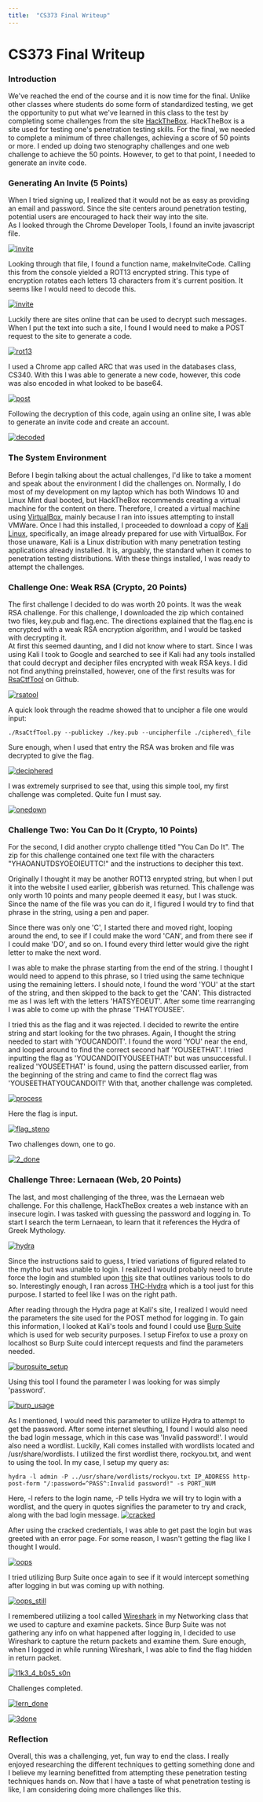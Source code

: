 ```yaml
---
title:  "CS373 Final Writeup"
---
```


# CS373 Final Writeup   

### Introduction   
We've reached the end of the course and it is now time for the final. Unlike other classes where students do some form of standardized testing, we get the opportunity to put what we've learned in this class to the test by completing some challenges from the site [HackTheBox](https://www.hackthebox.eu/). HackTheBox is a site used for testing one's penetration testing skills. For the final, we needed to complete a minimum of three challenges, achieving a score of 50 points or more. I ended up doing two stenography challenges and one web challenge to achieve the 50 points. However, to get to that point, I needed to generate an invite code.   
### Generating An Invite (5 Points)
When I tried signing up, I realized that it would not be as easy as providing an email and password. Since the site centers around penetration testing, potential users are encouraged to hack their way into the site.   
As I looked through the Chrome Developer Tools, I found an invite javascript file.   
<!-- [![alt text](image link)](web link) -->
   
   [![invite](/CS373/assets/invite_code/inviteapi.png?raw=true "Invite API")](/CS373/assets/invite_code/inviteapi.png?raw=true)   
   
   Looking through that file, I found a function name, makeInviteCode. Calling this from the console yielded a ROT13 encrypted string. This type of encryption rotates each letters 13 characters from it's current position. It seems like I would need to decode this.   
   
   [![invite](/CS373/assets/invite_code/makeinvitecode.png?raw=true "makeInviteCode()")](/CS373/assets/invite_code/makeinvitecode.png?raw=true)   

Luckily there are sites online that can be used to decrypt such messages. When I put the text into such a site, I found I would need to make a POST request to the site to generate a code.   
   
   [![rot13](/CS373/assets/invite_code/rot13.png?raw=true "ROT13")](/CS373/assets/invite_code/rot13.png?raw=true)   

I used a Chrome app called ARC that was used in the databases class, CS340. With this I was able to generate a new code, however, this code was also encoded in what looked to be base64.   
   
   [![post](/CS373/assets/invite_code/post.png?raw=true "POST call")](/CS373/assets/invite_code/post.png?raw=true)   

Following the decryption of this code, again using an online site, I was able to generate an invite code and create an account.   
   
   [![decoded](/CS373/assets/invite_code/decode.png?raw=true "Decoded Invite")](/CS373/assets/invite_code/decode.png?raw=true)   

### The System Environment   
Before I begin talking about the actual challenges, I'd like to take a moment and speak about the environment I did the challenges on. Normally, I do most of my development on my laptop which has both Windows 10 and Linux Mint dual booted, but HackTheBox recommends creating a virtual machine for the content on there. Therefore, I created a virtual machine using [VirtualBox](https://www.virtualbox.org/), mainly because I ran into issues attempting to install VMWare. Once I had this installed, I proceeded to download a copy of [Kali Linux](https://www.kali.org/), specifically, an image already prepared for use with VirtualBox. For those unaware, Kali is a Linux distribution with many penetration testing applications already installed. It is, arguably, the standard when it comes to penetration testing distributions. With these things installed, I was ready to attempt the challenges.   

### Challenge One: Weak RSA (Crypto, 20 Points)   
The first challenge I decided to do was worth 20 points. It was the weak RSA challenge. For this challenge, I downloaded the zip which contained two files, key.pub and flag.enc. The directions explained that the flag.enc is encrypted with a weak RSA encryption algorithm, and I would be tasked with decrypting it.   
At first this seemed daunting, and I did not know where to start. Since I was using Kali I took to Google and searched to see if Kali had any tools installed that could decrypt and decipher files encrypted with weak RSA keys. I did not find anything preinstalled, however, one of the first results was for [RsaCtfTool](https://github.com/Ganapati/RsaCtfTool) on Github.   
   
   [![rsatool](/CS373/assets/weakrsa/rsa_tool.png?raw=true "RsaCtfTool")](/CS373/assets/weakrsa/rsa_tool.png?raw=true)

A quick look through the readme showed that to uncipher a file one would input:
```
./RsaCtfTool.py --publickey ./key.pub --uncipherfile ./ciphered\_file
```   
Sure enough, when I used that entry the RSA was broken and file was decrypted to give the flag.   
   
   [![deciphered](/CS373/assets/weakrsa/deciphered.png?raw=true "Deciphered")](/CS373/assets/weakrsa/deciphered.png?raw=true)

I was extremely surprised to see that, using this simple tool, my first challenge was completed. Quite fun I must say.   
   
   [![onedown](/CS373/assets/weakrsa/proof_of_challenge_1.png?raw=true "One Down")](/CS373/assets/weakrsa/proof_of_challenge_1.png?raw=true)   

### Challenge Two: You Can Do It (Crypto, 10 Points)   
For the second, I did another crypto challenge titled "You Can Do It". The zip for this challenge contained one text file with the characters "YHAOANUTDSYOEOIEUTTC!" and the instructions to decipher this text.   

Originally I thought it may be another ROT13 enrypted string, but when I put it into the website I used earlier, gibberish was returned. This challenge was only worth 10 points and many people deemed it easy, but I was stuck. Since the name of the file was you can do it, I figured I would try to find that phrase in the string, using a pen and paper.   

Since there was only one 'C', I started there and moved right, looping around the end, to see if I could make the word 'CAN', and from there see if I could make 'DO', and so on. I found every third letter would give the right letter to make the next word.   

I was able to make the phrase starting from the end of the string. I thought I would need to append to this phrase, so I tried using the same technique using the remaining letters. I should note, I found the word 'YOU' at the start of the string, and then skipped to the back to get the 'CAN'. This distracted me as I was left with the letters 'HATSYEOEUT'. After some time rearranging I was able to come up with the phrase 'THATYOUSEE'.   

I tried this as the flag and it was rejected. I decided to rewrite the entire string and start looking for the two phrases. Again, I thought the string needed to start with 'YOUCANDOIT'. I found the word 'YOU' near the end, and looped around to find the correct second half 'YOUSEETHAT'. I tried inputting the flag as 'YOUCANDOITYOUSEETHAT!' but was unsuccessful. I realized 'YOUSEETHAT' is found, using the pattern discussed earlier, from the beginning of the string and came to find the correct flag was 'YOUSEETHATYOUCANDOIT!' With that, another challenge was completed.   
   
   [![process](/CS373/assets/youcan/process.jpg?raw=true "The Process")](/CS373/assets/youcan/process.jpg?raw=true)

   Here the flag is input.

   [![flag_steno](/CS373/assets/youcan/flag_steno.png?raw=true "Flag Input")](/CS373/assets/youcan/flag_steno.png?raw=true)

   Two challenges down, one to go.

   [![2_done](/CS373/assets/youcan/2_done.png?raw=true "Two Down")](/CS373/assets/youcan/2_done.png?raw=true)

### Challenge Three: Lernaean (Web, 20 Points)   
The last, and most challenging of the three, was the Lernaean web challenge. For this challenge, HackTheBox creates a web instance with an insecure login. I was tasked with guessing the password and logging in. To start I search the term Lernaean, to learn that it references the Hydra of Greek Mythology.

   [![hydra](/CS373/assets/lernaean/hydra.png?raw=true "Lernaean Hydra")](/CS373/assets/lernaean/hydra.png?raw=true)

   Since the instructions said to guess, I tried variations of figured related to the mytho but was unable to login. I realized I would probably need to brute force the login and stumbled upon [this](https://null-byte.wonderhowto.com/how-to/hack-like-pro-crack-passwords-part-1-principles-technologies-0156136/) site that outlines various tools to do so. Interestingly enough, I ran across [THC-Hydra](https://tools.kali.org/password-attacks/hydra) which is a tool just for this purpose. I started to feel like I was on the right path.


After reading through the Hydra page at Kali's site, I realized I would need the parameters the site used for the POST method for logging in. To gain this information, I looked at Kali's tools and found I could use [Burp Suite](https://tools.kali.org/web-applications/burpsuite) which is used for web security purposes. I setup Firefox to use a proxy on localhost so Burp Suite could intercept requests and find the parameters needed.   

   [![burpsuite_setup](/CS373/assets/lernaean/burp.png?raw=true "Burp Suite Setup")](/CS373/assets/lernaean/burp.png?raw=true)
   
   Using this tool I found the parameter I was looking for was simply 'password'.

   [![burp_usage](/CS373/assets/lernaean/changed_to_pass.png?raw=true "Lernaean Hydra")](/CS373/assets/lernaean/changed_to_pass.png?raw=true)   
   
As I mentioned, I would need this parameter to utilize Hydra to attempt to get the password. After some internet sleuthing, I found I would also need the bad login message, which in this case was 'Invalid password!'. I would also need a wordlist. Luckily, Kali comes installed with wordlists located and /usr/share/wordlists. I utilized the first wordlist there, rockyou.txt, and went to using the tool. In my case, I setup my query as:   
```
hydra -l admin -P ../usr/share/wordlists/rockyou.txt IP_ADDRESS http-post-form "/:password=^PASS^:Invalid password!" -s PORT_NUM
```   
Here, -l refers to the login name, -P tells Hydra we will try to login with a wordlist, and the query in quotes signifies the parameter to try and crack, along with the bad login message.
   [![cracked](/CS373/assets/lernaean/pass_cracked.png?raw=true "Cracked Pass")](/CS373/assets/lernaean/pass_cracked.png?raw=true)

After using the cracked credentials, I was able to get past the login but was greeted with an error page. For some reason, I wasn't getting the flag like I thought I would.   

   [![oops](/CS373/assets/lernaean/oops.png?raw=true "Oops!")](/CS373/assets/lernaean/oops.png?raw=true)   

   I tried utilizing Burp Suite once again to see if it would intercept something after logging in but was coming up with nothing.   

   [![oops_still](/CS373/assets/lernaean/too_slow_still.png?raw=true "Still Oops")](/CS373/assets/lernaean/too_slow_still.png?raw=true)   

   I remembered utilizing a tool called [Wireshark](https://tools.kali.org/information-gathering/wireshark) in my Networking class that we used to capture and examine packets. Since Burp Suite was not gathering any info on what happened after logging in, I decided to use Wireshark to capture the return packets and examine them.
   Sure enough, when I logged in while running Wireshark, I was able to find the flag hidden in return packet.   

   [![l1k3_4_b0s5_s0n](/CS373/assets/lernaean/like_a_boss_son.png?raw=true "Like a Boss Son")](/CS373/assets/lernaean/like_a_boss_son.png?raw=true)

   Challenges completed.   

   [![lern_done](/CS373/assets/lernaean/lern_pts.png?raw=true "#3 Done")](/CS373/assets/lernaean/lern_pts.png?raw=true)   

   [![3done](/CS373/assets/lernaean/3_done_50_pts.png?raw=true "All Done")](/CS373/assets/lernaean/3_done_50_pts.png?raw=true)   

### Reflection   
Overall, this was a challenging, yet, fun way to end the class. I really enjoyed researching the different techniques to getting something done and I believe my learning benefitted from attempting these penetration testing techniques hands on. Now that I have a taste of what penetration testing is like, I am considering doing more challenges like this. 